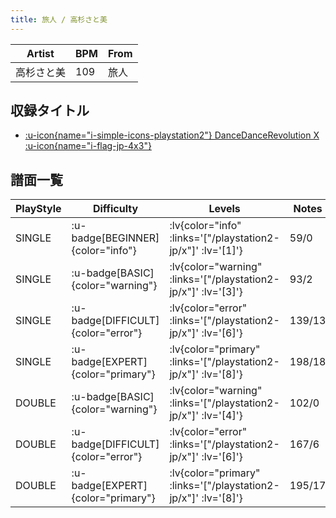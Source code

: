 ```yaml
---
title: 旅人 / 高杉さと美
---
```


|Artist|BPM|From|
|------|---|----|
|高杉さと美|109|旅人|

## 収録タイトル

- [ :u-icon{name="i-simple-icons-playstation2"} DanceDanceRevolution X :u-icon{name="i-flag-jp-4x3"} ](/playstation2-jp/x)

## 譜面一覧

|PlayStyle|Difficulty|Levels|Notes|Movie|
|---------|----------|------|-----|-----|
|SINGLE| :u-badge[BEGINNER]{color="info"} | :lv{color="info" :links='["/playstation2-jp/x"]' :lv='[1]'} |59/0||
|SINGLE| :u-badge[BASIC]{color="warning"} | :lv{color="warning" :links='["/playstation2-jp/x"]' :lv='[3]'} |93/2||
|SINGLE| :u-badge[DIFFICULT]{color="error"} | :lv{color="error" :links='["/playstation2-jp/x"]' :lv='[6]'} |139/13||
|SINGLE| :u-badge[EXPERT]{color="primary"} | :lv{color="primary" :links='["/playstation2-jp/x"]' :lv='[8]'} |198/18||
|DOUBLE| :u-badge[BASIC]{color="warning"} | :lv{color="warning" :links='["/playstation2-jp/x"]' :lv='[4]'} |102/0||
|DOUBLE| :u-badge[DIFFICULT]{color="error"} | :lv{color="error" :links='["/playstation2-jp/x"]' :lv='[6]'} |167/6||
|DOUBLE| :u-badge[EXPERT]{color="primary"} | :lv{color="primary" :links='["/playstation2-jp/x"]' :lv='[8]'} |195/17||
